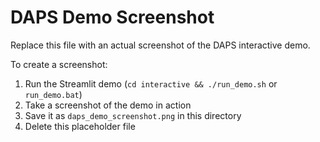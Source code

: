 # DAPS Demo Screenshot

Replace this file with an actual screenshot of the DAPS interactive demo.

To create a screenshot:
1. Run the Streamlit demo (`cd interactive && ./run_demo.sh` or `run_demo.bat`)
2. Take a screenshot of the demo in action
3. Save it as `daps_demo_screenshot.png` in this directory
4. Delete this placeholder file 